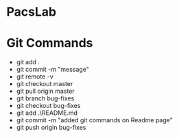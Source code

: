 # PacsLab
# Git Commands 
- git add .
- git commit -m "message"
- git remote -v
- git checkout master
- git pull origin master
- git branch bug-fixes
- git checkout bug-fixes
- git add .\README.md
- git commit -m "added git commands on Readme page"
- git push origin bug-fixes